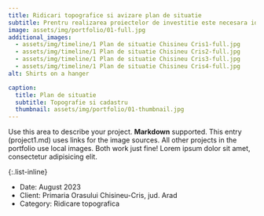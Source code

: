 ```yaml
---
title: Ridicari topografice si avizare plan de situatie
subtitle: Prentru realizarea proiectelor de investitie este necesara identificarea zonei impreuna cu toate caracteristicile particulare. Pentru acest lucru, este necesar realizarea unui plan de situatie, in functie de dimensiunile proiectului si dimnesiunea zonei de studiu.
image: assets/img/portfolio/01-full.jpg
additional_images:
  - assets/img/timeline/1 Plan de situatie Chisineu Cris1-full.jpg
  - assets/img/timeline/1 Plan de situatie Chisineu Cris2-full.jpg
  - assets/img/timeline/1 Plan de situatie Chisineu Cris3-full.jpg
  - assets/img/timeline/1 Plan de situatie Chisineu Cris4-full.jpg
alt: Shirts on a hanger

caption:
  title: Plan de situatie
  subtitle: Topografie si cadastru
  thumbnail: assets/img/portfolio/01-thumbnail.jpg
---
```

Use this area to describe your project. **Markdown** supported. This entry (project1.md) uses links for the image sources. All other projects in the portfolio use local images. Both work just fine! Lorem ipsum dolor sit amet, consectetur adipisicing elit. 

{:.list-inline}
- Date: August 2023
- Client: Primaria Orasului Chisineu-Cris, jud. Arad
- Category: Ridicare topografica

